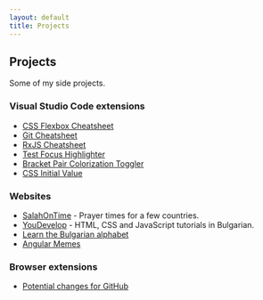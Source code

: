 ```yaml
---
layout: default
title: Projects
---
```


## Projects

Some of my side projects.

### Visual Studio Code extensions

- [CSS Flexbox Cheatsheet](https://marketplace.visualstudio.com/items?itemName=dzhavat.css-flexbox-cheatsheet)
- [Git Cheatsheet](https://marketplace.visualstudio.com/items?itemName=dzhavat.git-cheatsheet)
- [RxJS Cheatsheet](https://marketplace.visualstudio.com/items?itemName=dzhavat.rxjs-cheatsheet)
- [Test Focus Highlighter](https://marketplace.visualstudio.com/items?itemName=dzhavat.test-focus-highlighter)
- [Bracket Pair Colorization Toggler](https://marketplace.visualstudio.com/items?itemName=dzhavat.bracket-pair-toggler)
- [CSS Initial Value](https://marketplace.visualstudio.com/items?itemName=dzhavat.css-initial-value)

### Websites

- [SalahOnTime](https://salahontime.com/) - Prayer times for a few countries.
- [YouDevelop](https://www.youdevelop.net/) - HTML, CSS and JavaScript tutorials in Bulgarian.
- [Learn the Bulgarian alphabet](https://dzhavatushev.com/alphabet/)
- [Angular Memes](https://github.com/dzhavat/angular-memes)

### Browser extensions

- [Potential changes for GitHub](https://github.com/dzhavat/potential-changes-for-github)
